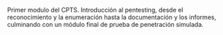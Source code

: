 Primer modulo del CPTS. Introducción al pentesting, desde el reconocimiento y la enumeración hasta la documentación y los informes, culminando con un módulo final de prueba de penetración simulada.
